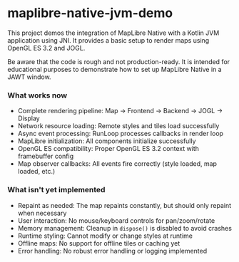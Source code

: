 # maplibre-native-jvm-demo

This project demos the integration of MapLibre Native with a Kotlin JVM application using JNI. It provides a basic setup to render maps using OpenGL ES 3.2 and JOGL.

Be aware that the code is rough and not production-ready. It is intended for educational purposes to demonstrate how to set up MapLibre Native in a JAWT window.

### What works now
- Complete rendering pipeline: Map → Frontend → Backend → JOGL → Display
- Network resource loading: Remote styles and tiles load successfully
- Async event processing: RunLoop processes callbacks in render loop
- MapLibre initialization: All components initialize successfully
- OpenGL ES compatibility: Proper OpenGL ES 3.2 context with framebuffer config
- Map observer callbacks: All events fire correctly (style loaded, map loaded, etc.)

### What isn't yet implemented
- Repaint as needed: The map repaints constantly, but should only repaint when necessary
- User interaction: No mouse/keyboard controls for pan/zoom/rotate
- Memory management: Cleanup in `dispose()` is disabled to avoid crashes
- Runtime styling: Cannot modify or change styles at runtime
- Offline maps: No support for offline tiles or caching yet
- Error handling: No robust error handling or logging implemented

